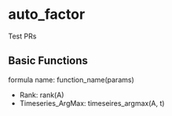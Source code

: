# auto_factor
Test PRs

## Basic Functions
formula name: function_name(params)

* Rank: rank(A)
* Timeseries_ArgMax: timeseires_argmax(A, t)
